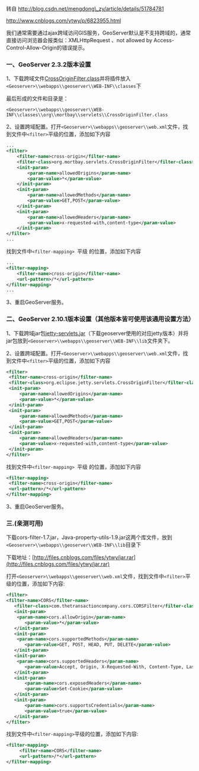 转自 http://blog.csdn.net/mengdong\_zy/article/details/51784781

http://www.cnblogs.com/ytwy/p/6823955.html  

我们通常需要通过ajax跨域访问GIS服务，GeoServer默认是不支持跨域的，通常直接访问浏览器会报类似：XMLHttpRequest 、not allowed by Access-Control-Allow-Origin的错误提示。

### **一、GeoServer 2.3.2版本设置**

1、下载跨域文件[CrossOriginFilter.class](http://shanbe.hezoun.com/cors.zip)并将插件放入`<Geoserver>\\webapps\\geoserver\\WEB-INF\\classes`下

最后形成的文件和目录是：

`<Geoserver>\\webapps\\geoserver\\WEB-INF\\classes\\org\\mortbay\\servlets\\CrossOriginFilter.class`

2、设置跨域配置。打开`<Geoserver>\\webapps\\geoserver\\web.xml`文件，找到文件中`<filter>`平级的位置，添加如下内容

```xml
...  
<filter>  
    <filter-name>cross-origin</filter-name>  
    <filter-class>org.mortbay.servlets.CrossOriginFilter</filter-class>  
    <init-param>  
        <param-name>allowedOrigins</param-name>  
        <param-value>*</param-value>  
    </init-param>  
    <init-param>  
        <param-name>allowedMethods</param-name>  
        <param-value>GET,POST</param-value>  
    </init-param>  
    <init-param>  
        <param-name>allowedHeaders</param-name>  
        <param-value>x-requested-with,content-type</param-value>  
    </init-param>  
</filter>  
...  
```

找到文件中`<filter-mapping> `平级 的位置，添加如下内容

```xml
...  
<filter-mapping>  
    <filter-name>cross-origin</filter-name>  
    <url-pattern>/*</url-pattern>  
</filter-mapping>  
...  
```

3、重启GeoServer服务。  

### **二、GeoServer 2.10.1版本设置（其他版本皆可使用该通用设置方法）**  

1、下载跨域jar包[jetty-servlets.jar](http://central.maven.org/maven2/org/eclipse/jetty/jetty-servlets/)（下载geoserver使用的对应jetty版本）并将jar包放到`<Geoserver>\\webapps\\geoserver\\WEB-INF\\lib`文件夹下。

2、设置跨域配置。打开`<Geoserver>\\webapps\\geoserver\\web.xml`文件，找到文件中`<filter>`平级的位置，添加如下内容  

```xml
<filter>    
 <filter-name>cross-origin</filter-name>    
 <filter-class>org.eclipse.jetty.servlets.CrossOriginFilter</filter-class>    
 <init-param>    
     <param-name>allowedOrigins</param-name>    
     <param-value>*</param-value>    
 </init-param>    
 <init-param>    
     <param-name>allowedMethods</param-name>    
     <param-value>GET,POST</param-value>    
 </init-param>    
 <init-param>    
     <param-name>allowedHeaders</param-name>    
     <param-value>x-requested-with,content-type</param-value>    
 </init-param>    
</filter>  
```

找到文件中`<filter-mapping> `平级 的位置，添加如下内容  

```xml
<filter-mapping>    
 <filter-name>cross-origin</filter-name>    
 <url-pattern>/*</url-pattern>    
</filter-mapping>  
```

3、重启GeoServer服务。  

### 三.(亲测可用)

下载cors-filter-1.7.jar，Java-property-utils-1.9.jar这两个库文件，放到`<Geoserver>\\webapps\\geoserver\\WEB-INF\\lib`目录下

下载地址：[http://files.cnblogs.com/files/ytwy/jar.rar](http://files.cnblogs.com/files/ytwy/jar.rar)

打开`<Geoserver>\\webapps\\geoserver\\web.xml`文件，找到文件中`<filter>`平级的位置，添加如下内容:

```xml
<filter>
<filter-name>CORS</filter-name> 
   <filter-class>com.thetransactioncompany.cors.CORSFilter</filter-class> 
   <init-param> 
    <param-name>cors.allowOrigin</param-name> 
       <param-value>*</param-value> 
   </init-param> 
   <init-param> 
    <param-name>cors.supportedMethods</param-name> 
       <param-value>GET, POST, HEAD, PUT, DELETE</param-value> 
   </init-param> 
   <init-param> 
    <param-name>cors.supportedHeaders</param-name> 
       <param-value>Accept, Origin, X-Requested-With, Content-Type, Last-Modified</param-value> 
   </init-param> 
   <init-param> 
       <param-name>cors.exposedHeaders</param-name> 
       <param-value>Set-Cookie</param-value> 
   </init-param> 
   <init-param> 
       <param-name>cors.supportsCredentials</param-name> 
       <param-value>true</param-value> 
   </init-param> 
</filter>
```

找到文件中`<filter-mapping>`平级的位置，添加如下内容:

```xml
<filter-mapping> 
     <filter-name>CORS</filter-name> 
     <url-pattern>/*</url-pattern> 
</filter-mapping>
```

